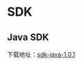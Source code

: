 # SDK

## Java SDK

下载地址：<a target="_blank" href="https://github.com/yangbajing/check-guard-sdk/releases/tag/sdk-java-1.0.1">sdk-java-1.0.1</a>
